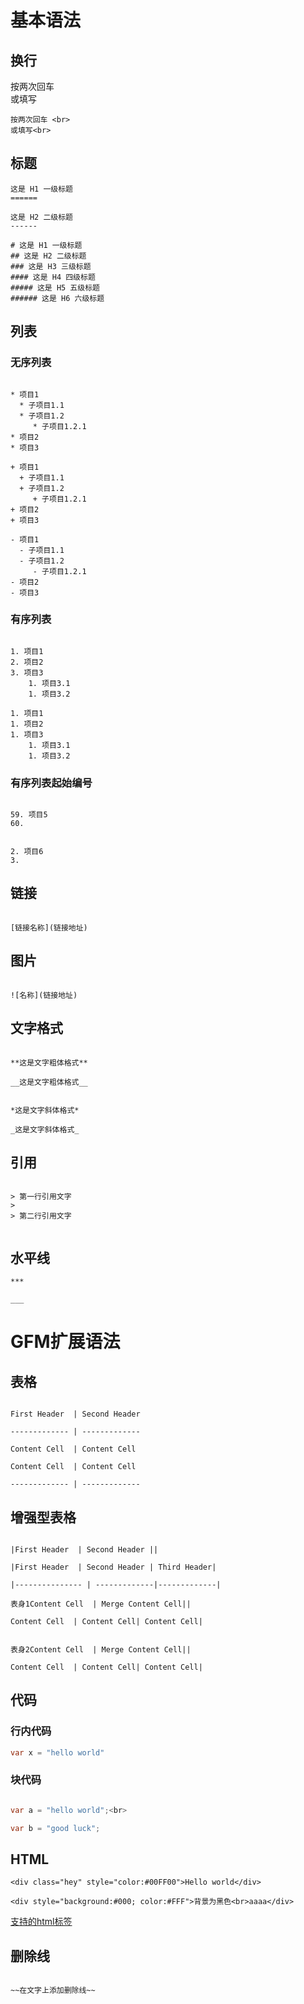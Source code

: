 # 基本语法
## 换行
按两次回车 <br>
或填写<br>

```
按两次回车 <br>
或填写<br>
```

## 标题

```
这是 H1 一级标题
======

这是 H2 二级标题
------

# 这是 H1 一级标题
## 这是 H2 二级标题
### 这是 H3 三级标题
#### 这是 H4 四级标题
##### 这是 H5 五级标题
###### 这是 H6 六级标题
```
## 列表
### 无序列表

```

* 项目1
  * 子项目1.1
  * 子项目1.2
     * 子项目1.2.1
* 项目2
* 项目3

+ 项目1
  + 子项目1.1
  + 子项目1.2
     + 子项目1.2.1
+ 项目2
+ 项目3

- 项目1
  - 子项目1.1
  - 子项目1.2
     - 子项目1.2.1
- 项目2
- 项目3
```

### 有序列表
```

1. 项目1
2. 项目2
3. 项目3
    1. 项目3.1
    1. 项目3.2

1. 项目1
1. 项目2
1. 项目3
    1. 项目3.1
    1. 项目3.2
```
### 有序列表起始编号
```

59. 项目5
60. 


2. 项目6
3. 
```

## 链接
```

[链接名称](链接地址)

```


## 图片
```

![名称](链接地址)

```
## 文字格式
```

**这是文字粗体格式**

__这是文字粗体格式__


*这是文字斜体格式*

_这是文字斜体格式_

```

## 引用
```

> 第一行引用文字
> 
> 第二行引用文字


```

## 水平线
```
***

___
```
# GFM扩展语法
## 表格

```

First Header  | Second Header

------------- | -------------

Content Cell  | Content Cell

Content Cell  | Content Cell

------------- | -------------

```
## 增强型表格
```

|First Header  | Second Header ||

|First Header  | Second Header | Third Header|

|--------------- | -------------|-------------|

表身1Content Cell  | Merge Content Cell||

Content Cell  | Content Cell| Content Cell|


表身2Content Cell  | Merge Content Cell||

Content Cell  | Content Cell| Content Cell|

```

## 代码
### 行内代码

```java
var x = "hello world"
```


### 块代码


```java

var a = "hello world";<br>

var b = "good luck";

```




## HTML
```
<div class="hey" style="color:#00FF00">Hello world</div>

<div style="background:#000; color:#FFF">背景为黑色<br>aaaa</div> 
```

[支持的html标签](https://github.com/github/markup/tree/master#html-sanitization)


## 删除线
```

~~在文字上添加删除线~~

```





































